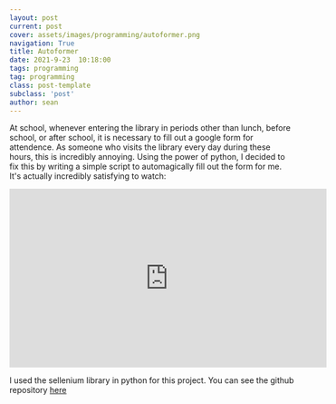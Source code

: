 ```yaml
---
layout: post
current: post
cover: assets/images/programming/autoformer.png
navigation: True
title: Autoformer
date: 2021-9-23  10:18:00
tags: programming
tag: programming
class: post-template
subclass: 'post'
author: sean
---
```


At school, whenever entering the library in periods other than lunch, before school, or after school, it is necessary to fill out a google form for attendence. As someone who visits the library every day during these hours, this is incredibly annoying. Using the power of python, I decided to fix this by writing a simple script to automagically fill out the form for me. It's actually incredibly satisfying to watch:

<iframe width="560" height="315" src="https://www.youtube.com/embed/UHYKpr-K1yY" title="YouTube video player" frameborder="0" allow="accelerometer; autoplay; clipboard-write; encrypted-media; gyroscope; picture-in-picture" allowfullscreen></iframe>

I used the sellenium library in python for this project. You can see the github repository [here](https://github.com/seanboe/autoFormer)
